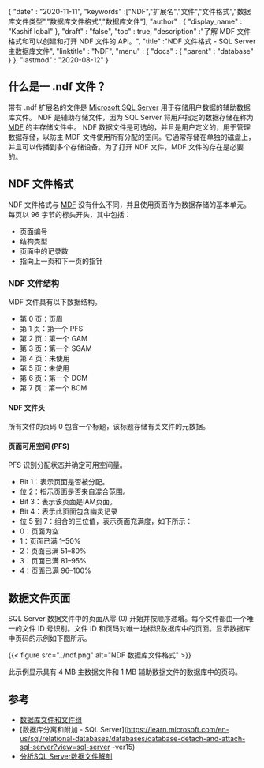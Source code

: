 {
  "date" : "2020-11-11",
  "keywords" :["NDF","扩展名","文件","文件格式","数据库文件类型","数据库文件格式","数据库文件"],
  "author" : {
    "display_name" : "Kashif Iqbal"
},
  "draft" : "false",
  "toc" : true,
  "description" :"了解 MDF 文件格式和可以创建和打开 NDF 文件的 API。",
  "title" :"NDF 文件格式 - SQL Server 主数据库文件",
  "linktitle" : "NDF",
  "menu" : {
    "docs" : {
      "parent" : "database"
}
},
  "lastmod" : "2020-08-12"
}

## 什么是一 .ndf 文件？

带有 .ndf 扩展名的文件是 [Microsoft SQL Server](https://en.wikipedia.org/wiki/Microsoft_SQL_Server) 用于存储用户数据的辅助数据库文件。 NDF 是辅助存储文件，因为 SQL Server 将用户指定的数据存储在称为 [MDF](/zh/database/mdf/) 的主存储文件中。 NDF 数据文件是可选的，并且是用户定义的，用于管理数据存储，以防主 MDF 文件使用所有分配的空间。它通常存储在单独的磁盘上，并且可以传播到多个存储设备。为了打开 NDF 文件，MDF 文件的存在是必要的。

## NDF 文件格式

NDF 文件格式与 [MDF](/zh/database/mdf/) 没有什么不同，并且使用页面作为数据存储的基本单元。每页以 96 字节的标头开头，其中包括：

* 页面编号
* 结构类型
* 页面中的记录数
* 指向上一页和下一页的指针

### NDF 文件结构

MDF 文件具有以下数据结构。

* 第 0 页：页眉
* 第 1 页：第一个 PFS
* 第 2 页：第一个 GAM
* 第 3 页：第一个 SGAM
* 第 4 页：未使用
* 第 5 页：未使用
* 第 6 页：第一个 DCM
* 第 7 页：第一个 BCM

#### NDF 文件头

所有文件的页码 0 包含一个标题，该标题存储有关文件的元数据。

#### 页面可用空间 (PFS)
PFS 识别分配状态并确定可用空间量。

* Bit 1：表示页面是否被分配。
* 位 2：指示页面是否来自混合范围。
* Bit 3：表示该页面是IAM页面。
* Bit 4：表示此页面包含幽灵记录
* 位 5 到 7：组合的三位值，表示页面充满度，如下所示：
* 0：页面为空
* 1：页面已满 1–50%
* 2：页面已满 51–80%
* 3：页面已满 81–95%
* 4：页面已满 96–100%

## 数据文件页面

SQL Server 数据文件中的页面从零 (0) 开始并按顺序递增。每个文件都由一个唯一的文件 ID 号识别。文件 ID 和页码对唯一地标识数据库中的页面。显示数据库中页码的示例如下图所示。

{{< figure src="../ndf.png" alt="NDF 数据库文件格式" >}}

此示例显示具有 4 MB 主数据文件和 1 MB 辅助数据文件的数据库中的页码。

## 参考

* [数据库文件和文件组](https://learn.microsoft.com/en-us/sql/relational-databases/databases/database-files-and-filegroups?view=sql-server-ver16)
* [数据库分离和附加 - SQL Server](https://learn.microsoft.com/en-us/sql/relational-databases/databases/database-detach-and-attach-sql-server?view=sql-server -ver15)
* [分析SQL Server数据文件解剖](https://blog.pythian.com/analyzing-sql-server-data-file-anatomy/)

